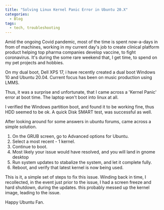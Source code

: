 ```yaml
---
title: "Solving Linux Kernel Panic Error in Ubuntu 20.X"
categories:
  - Blog
tags:
  - tech, troubleshooting
---
```


Amid the ongoing Covid pandemic, most of the time is spent now-a-days in from of machines, working in my current day's job to create clinical platform product helping top pharma companies develop vaccine, to fight coronavirus. It's during the some rare weekend that, I get time, to spend on my pet projects and hobbies.

On my dual boot, Dell XPS 17, i have recently created a dual boot Windows 10 and Ubuntu 20.04. Current focus has been on music production using LMMS.

Thus, it was a surprise and unfortunate, that I came across a 'Kernel Panic' error at boot time. The laptop won't boot into linux at all.

I verified the Windows partition boot, and found it to be working fine, thus HDD seemed to be ok.
A quick Disk SMART test, was successful as well.

After looking around for some answers in ubuntu forums, came across a simple solution.

1. On the GRUB screen, go to Advanced options for Ubuntu.
2. Select a most recent - 1 kernel.
3. Continue to boot.
4. Most likely your issue would have resolved, and you will land in gnome desktop
5. Run system updates to stabalize the system, and let it complete fully.
6. Reboot, and verify that latest kernel is now being used.

This is it, a simple set of steps to fix this issue.
Winding back in time, I recollected, in the event just prior to the issue, I had a screen freeze and hard shutdown, during the updates. this probably messed up the kernel image, leading to the issue.

Happy Ubuntu Fan.
